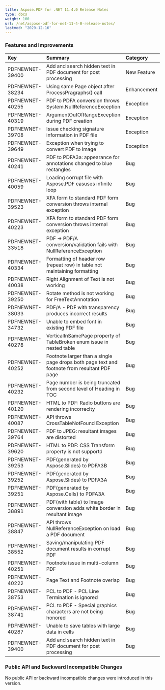 ```yaml
---
title: Aspose.PDF for .NET 11.4.0 Release Notes
type: docs
weight: 100
url: /net/aspose-pdf-for-net-11-4-0-release-notes/
lastmod: "2020-12-16"
---
```


### **Features and Improvements**

|**Key**|**Summary**|**Category**|
| :- | :- | :- |
|PDFNEWNET-39400|Add and search hidden text in PDF document for post processing|New Feature|
|PDFNEWNET-38234|Using same Page object after ProcessPragraphs() call|Enhancement|
|PDFNEWNET-40255|PDF to PDFA conversion throws System.NullReferenceException|Exception|
|PDFNEWNET-40319|ArgumentOutOfRangeException during PDF creation|Exception|
|PDFNEWNET-39708|Issue checking signature information in PDF file|Exception|
|PDFNEWNET-39649|Exception when trying to convert PDF to Image|Exception|
|PDFNEWNET-40241|PDF to PDFA3a: appearance for annotations changed to blue rectangles|Bug|
|PDFNEWNET-40059|Loading corrupt file with Aspose.PDF casuses infinite loop|Bug|
|PDFNEWNET-39523|XFA form to standard PDF form conversion throws internal exception|Bug|
|PDFNEWNET-40223|XFA form to standard PDF form conversion throws internal exception|Bug|
|PDFNEWNET-33518|PDF -> PDF/A conversion/validation fails with NullReferenceException|Bug|
|PDFNEWNET-40334|Formatting of header row (repeat row) in table not maintaining formatting|Bug|
|PDFNEWNET-40038|Right Alignment of Text is not working|Bug|
|PDFNEWNET-39250|Rotate method is not working for FreeTextAnnotation|Bug|
|PDFNEWNET-38033|PDF/A - PDF with transparency produces incorrect results|Bug|
|PDFNEWNET-34732|Unable to embed font in existing PDF file|Bug|
|PDFNEWNET-40278|VerticalInSamePage property of TableBroken enum issue in nested table|Bug|
|PDFNEWNET-40252|Footnote larger than a single page drops both page text and <br>footnote from resultant PDF page|Bug|
|PDFNEWNET-40232|Page number is being truncated from second level of Heading in TOC|Bug|
|PDFNEWNET-40120|HTML to PDF: Radio buttons are rendering incorreclty|Bug|
|PDFNEWNET-40087|API throws CrossTableNotFound Exception|Bug|
|PDFNEWNET-39764|PDF to JPEG: resultant images are distorted|Bug|
|PDFNEWNET-39620|HTML to PDF: CSS Transform property is not supportd|Bug|
|PDFNEWNET-39253|PDF(generated by Aspose.Slides) to PDFA3B|Bug|
|PDFNEWNET-39252|PDF(generated by Aspose.Slides) to PDFA3A|Bug|
|PDFNEWNET-39251|PDF(generated by Aspose.Cells) to PDFA3A|Bug|
|PDFNEWNET-38891|PDF(with table) to Image conversion adds white border in resultant image|Bug|
|PDFNEWNET-38847|API throws NullReferenceException on load a PDF document|Bug|
|PDFNEWNET-38552|Saving/manipulating PDF document results in corrupt PDF|Bug|
|PDFNEWNET-40251|Footnote issue in multi-column PDF|Bug|
|PDFNEWNET-40222|Page Text and Footnote overlap|Bug|
|PDFNEWNET-38753|PCL to PDF - PCL Line Termination is ignored|Bug|
|PDFNEWNET-38741|PCL to PDF - Special graphics characters are not being honored|Bug|
|PDFNEWNET-40287|Unable to save tables with large data in cells|Bug|
|PDFNEWNET-39400|Add and search hidden text in PDF document for post processing|Bug|
### **Public API and Backward Incompatible Changes**
No public API or backward incompatible changes were introduced in this version.
